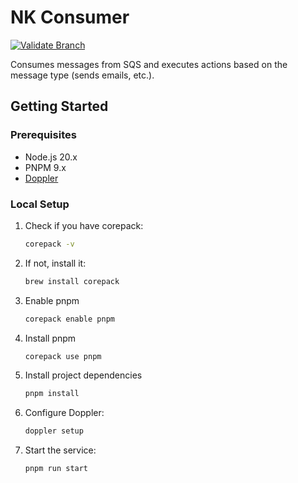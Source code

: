 # NK Consumer

[![Validate Branch](https://github.com/CandeeGenerations/nk-consumer/actions/workflows/validate-branch.yml/badge.svg)](https://github.com/CandeeGenerations/nk-consumer/actions/workflows/validate-branch.yml)

Consumes messages from SQS and executes actions based on the message type (sends emails, etc.).

## Getting Started

### Prerequisites

- Node.js 20.x
- PNPM 9.x
- [Doppler](https://docs.doppler.com/docs/install-cli)

### Local Setup

1. Check if you have corepack:
    ```sh
    corepack -v
    ```
1. If not, install it:
    ```sh
    brew install corepack
    ```
1. Enable pnpm
    ```sh
    corepack enable pnpm
    ```
1. Install pnpm
    ```sh
    corepack use pnpm
    ```
1. Install project dependencies
    ```sh
    pnpm install
    ```
1. Configure Doppler:
    ```sh
    doppler setup
    ```
1. Start the service:
    ```sh
    pnpm run start
    ```
